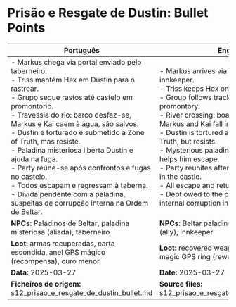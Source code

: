 # Prisão e Resgate de Dustin: Bullet Points

| Português                                                                                                                                                                                                                                                                                                                                                                                                                                                                                                                                                      | English                                                                                                                                                                                                                                                                                                                                                                                                                                                                                                                                                    |
| -------------------------------------------------------------------------------------------------------------------------------------------------------------------------------------------------------------------------------------------------------------------------------------------------------------------------------------------------------------------------------------------------------------------------------------------------------------------------------------------------------------------------------------------------------------- | ---------------------------------------------------------------------------------------------------------------------------------------------------------------------------------------------------------------------------------------------------------------------------------------------------------------------------------------------------------------------------------------------------------------------------------------------------------------------------------------------------------------------------------------------------------- |
| - Markus chega via portal enviado pelo taberneiro.<br>- Triss mantém Hex em Dustin para o rastrear.<br>- Grupo segue rastos até castelo em promontório.<br>- Travessia do rio: barco desfaz-se, Markus e Kai caem à água, são salvos.<br>- Dustin é torturado e submetido a Zone of Truth, mas resiste.<br>- Paladina misteriosa liberta Dustin e ajuda na fuga.<br>- Party reúne-se após confrontos e fugas no castelo.<br>- Todos escapam e regressam à taberna.<br>- Dívida pendente com a paladina, suspeitas de corrupção interna na Ordem de Beltar.<br> | - Markus arrives via portal sent by the innkeeper.<br>- Triss keeps Hex on Dustin to track him.<br>- Group follows tracks to castle on a promontory.<br>- River crossing: boat breaks apart, Markus and Kai fall in, but are saved.<br>- Dustin is tortured and put under Zone of Truth, but resists.<br>- Mysterious paladin frees Dustin and helps him escape.<br>- Party reunites after fights and escapes in the castle.<br>- All escape and return to the inn.<br>- Debt owed to the paladin, suspicions of internal corruption in Beltars Order.<br> |
| **NPCs:** Paladinos de Beltar, paladina misteriosa (aliada), taberneiro                                                                                                                                                                                                                                                                                                                                                                                                                                                                                        | **NPCs:** Beltar paladins, mysterious paladin (ally), innkeeper                                                                                                                                                                                                                                                                                                                                                                                                                                                                                            |
| **Loot:** armas recuperadas, carta escondida, anel GPS mágico (recompensa), ouro menor                                                                                                                                                                                                                                                                                                                                                                                                                                                                         | **Loot:** recovered weapons, hidden letter, magic GPS ring (reward), minor gold                                                                                                                                                                                                                                                                                                                                                                                                                                                                            |
| **Data:** 2025-03-27                                                                                                                                                                                                                                                                                                                                                                                                                                                                                                                                           | **Date:** 2025-03-27                                                                                                                                                                                                                                                                                                                                                                                                                                                                                                                                       |
| **Ficheiros de origem:** s12_prisao_e_resgate_de_dustin_bullet.md                                                                                                                                                                                                                                                                                                                                                                                                                                                                                              | **Source files:** s12_prisao_e_resgate_de_dustin_bullet.md                                                                                                                                                                                                                                                                                                                                                                                                                                                                                                 |


















